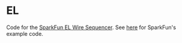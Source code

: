 # EL

Code for the [SparkFun EL Wire Sequencer](https://www.sparkfun.com/products/12781). See [here](https://github.com/sparkfun/EL_Sequencer/) for SparkFun's example code.
